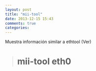 ```yaml
---
layout: post
title: "mii-tool"
date: 2013-12-15 15:43
comments: true
categories: 
---
```

Muestra información similar a ethtool (Ver)

># mii-tool eth0

